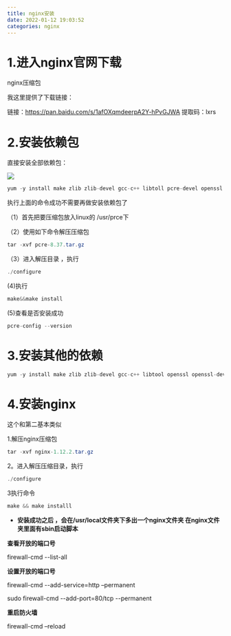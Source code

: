 ```yaml
---
title: nginx安装
date: 2022-01-12 19:03:52
categories: nginx
---
```




# 1.进入nginx官网下载

nginx压缩包

我这里提供了下载链接：

链接：https://pan.baidu.com/s/1afOXqmdeerpA2Y-hPvGJWA 
提取码：lxrs

# 2.安装依赖包

直接安装全部依赖包：

![](
https://edu-1395430748.oss-cn-beijing.aliyuncs.com/images/imgs/20220113201608.png)

```java
yum -y install make zlib zlib-devel gcc-c++ libtoll pcre-devel openssl openssl-devel
```



执行上面的命令成功不需要再做安装依赖包了

（1）首先把要压缩包放入linux的 /usr/prce下

（2）使用如下命令解压压缩包

```java
tar -xvf pcre-8.37.tar.gz 
```

（3）进入解压目录 ，执行

```java
./configure
```

(4)执行

```java
make&&make install
```

(5)查看是否安装成功

```java
pcre-config --version
```

# 3.安装其他的依赖

```java
yum -y install make zlib zlib-devel gcc-c++ libtool openssl openssl-deve
```

# 4.安装nginx

这个和第二基本类似

1.解压nginx压缩包

```java
tar -xvf nginx-1.12.2.tar.gz
```

2。进入解压压缩目录，执行

```java
./configure
```

3执行命令

```java
make && make installl
```

* **安装成功之后 ，会在/usr/local文件夹下多出一个nginx文件夹 在nginx文件夹里面有sbin启动脚本**

**查看开放的端口号**

firewall-cmd --list-all

**设置开放的端口号**

firewall-cmd --add-service=http –permanent

sudo firewall-cmd --add-port=80/tcp --permanent

**重启防火墙**

firewall-cmd –reload
